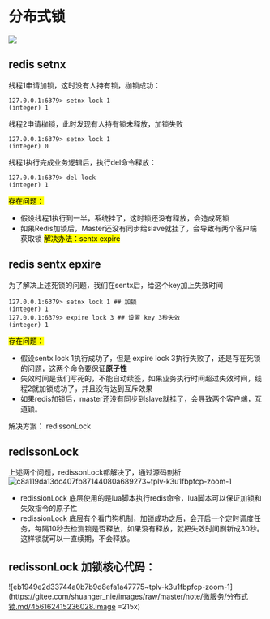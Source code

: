 # 分布式锁
![](https://gitee.com/shuanger_nie/images/raw/master/note/微服务/分布式锁.md/480024914257285.png)

## redis setnx
线程1申请加锁，这时没有人持有锁，枷锁成功：
```
127.0.0.1:6379> setnx lock 1
(integer) 1
```
线程2申请枷锁，此时发现有人持有锁未释放，加锁失败
```
127.0.0.1:6379> setnx lock 1
(integer) 0
```
线程1执行完成业务逻辑后，执行del命令释放：
```
127.0.0.1:6379> del lock
(integer) 1
```
<mark>存在问题：</mark>
* 假设线程1执行到一半，系统挂了，这时锁还没有释放，会造成死锁
* 如果Redis加锁后，Master还没有同步给slave就挂了，会导致有两个客户端获取锁
<mark>解决办法：sentx expire</mark>

## redis sentx epxire
为了解决上述死锁的问题，我们在sentx后，给这个key加上失效时间
```
127.0.0.1:6379> setnx lock 1 ## 加锁
(integer) 1
127.0.0.1:6379> expire lock 3 ## 设置 key 3秒失效
(integer) 1
```
<mark>存在问题：</mark>
* 假设sentx lock 1执行成功了，但是 expire lock 3执行失败了，还是存在死锁的问题，这两个命令要保证**原子性**
* 失效时间是我们写死的，不能自动续签，如果业务执行时间超过失效时间，线程2就加锁成功了，并且没有达到互斥效果
* 如果redis加锁后，master还没有同步到slave就挂了，会导致两个客户端，互道锁。

解决方案： redissonLock

## redissonLock
上述两个问题，redissonLock都解决了，通过源码剖析
![c8a119da13dc407fb87144080a689273~tplv-k3u1fbpfcp-zoom-1](https://gitee.com/shuanger_nie/images/raw/master/note/微服务/分布式锁.md/251851415254787.image )
* redissionLock 底层使用的是lua脚本执行redis命令，lua脚本可以保证加锁和失效指令的原子性
* redissionLock 底层有个看门狗机制，加锁成功之后，会开启一个定时调度任务，每隔10秒去检测锁是否释放，如果没有释放，就把失效时间刷新成30秒。这样锁就可以一直续期，不会释放。

## redissonLock 加锁核心代码：
![eb1949e2d33744a0b7b9d8efa1a47775~tplv-k3u1fbpfcp-zoom-1](https://gitee.com/shuanger_nie/images/raw/master/note/微服务/分布式锁.md/456162415236028.image =215x)
